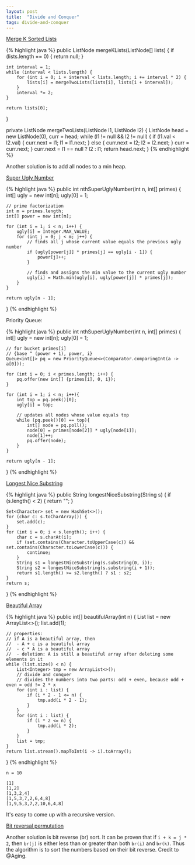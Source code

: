 ```yaml
---
layout: post
title:  "Divide and Conquer"
tags: divide-and-conquer
---
```

[Merge K Sorted Lists][merge-k-sorted-lists]

{% highlight java %}
public ListNode mergeKLists(ListNode[] lists) {
    if (lists.length == 0) {
        return null;
    }

    int interval = 1;
    while (interval < lists.length) {
        for (int i = 0; i + interval < lists.length; i += interval * 2) {
            lists[i] = mergeTwoLists(lists[i], lists[i + interval]);            
        }
        interval *= 2;
    }

    return lists[0];
}

private ListNode mergeTwoLists(ListNode l1, ListNode l2) {
    ListNode head = new ListNode(0), curr = head;
    while (l1 != null && l2 != null) {
        if (l1.val < l2.val) {
            curr.next = l1;
            l1 = l1.next;
        } else {
            curr.next = l2;
            l2 = l2.next;
        }
        curr = curr.next;
    }
    curr.next = l1 == null ? l2 : l1;
    return head.next;
}
{% endhighlight %}

Another solution is to add all nodes to a min heap.

[Super Ugly Number][super-ugly-number]

{% highlight java %}
public int nthSuperUglyNumber(int n, int[] primes) {
    int[] ugly = new int[n];
    ugly[0] = 1;

    // prime factorization
    int m = primes.length;
    int[] power = new int[m];

    for (int i = 1; i < n; i++) {
        ugly[i] = Integer.MAX_VALUE;
        for (int j = 0; j < m; j++) {
            // finds all j whose current value equals the previous ugly number
            if (ugly[power[j]] * primes[j] == ugly[i - 1]) {
                power[j]++;
            }

            // finds and assigns the min value to the current ugly number
            ugly[i] = Math.min(ugly[i], ugly[power[j]] * primes[j]);
        }
    }

    return ugly[n - 1];
}
{% endhighlight %}

Priority Queue:

{% highlight java %}
public int nthSuperUglyNumber(int n, int[] primes) {
    int[] ugly = new int[n];
    ugly[0] = 1;

    // for bucket primes[i]
    // {base ^ (power + 1), power, i}
    Queue<int[]> pq = new PriorityQueue<>(Comparator.comparingInt(a -> a[0]));

    for (int i = 0; i < primes.length; i++) {
        pq.offer(new int[] {primes[i], 0, i});
    }

    for (int i = 1; i < n; i++){
        int top = pq.peek()[0];
        ugly[i] = top;

        // updates all nodes whose value equals top
        while (pq.peek()[0] == top){
            int[] node = pq.poll();
            node[0] = primes[node[2]] * ugly[node[1]];
            node[1]++;
            pq.offer(node);
        }
    }

    return ugly[n - 1];
}
{% endhighlight %}

[Longest Nice Substring][longest-nice-substring]

{% highlight java %}
public String longestNiceSubstring(String s) {
    if (s.length() < 2) {
        return "";
    }

    Set<Character> set = new HashSet<>();
    for (char c: s.toCharArray()) {
        set.add(c);
    }
    for (int i = 0; i < s.length(); i++) {
        char c = s.charAt(i);
        if (set.contains(Character.toUpperCase(c)) && set.contains(Character.toLowerCase(c))) {
            continue;
        }
        String s1 = longestNiceSubstring(s.substring(0, i));
        String s2 = longestNiceSubstring(s.substring(i + 1));
        return s1.length() >= s2.length() ? s1 : s2;
    }
    return s; 
}
{% endhighlight %}

[Beautiful Array][beautiful-array]

{% highlight java %}
public int[] beautifulArray(int n) {
    List<Integer> list = new ArrayList<>();
    list.add(1);

    // properties:
    // if A is a beautiful array, then
    //  - A + c is a beautiful array
    //  - c * A is a beautiful array
    //  - deletion: A is still a beautiful array after deleting some elements in it
    while (list.size() < n) {
        List<Integer> tmp = new ArrayList<>();
        // divide and conquer
        // divides the numbers into two parts: odd + even, because odd + even = odd != 2 * x
        for (int i : list) {
            if (i * 2 - 1 <= n) {
                tmp.add(i * 2 - 1);
            }
        }
        for (int i : list) {
            if (i * 2 <= n) {
                tmp.add(i * 2);
            }
        }
        list = tmp;
    }
    return list.stream().mapToInt(i -> i).toArray();
}
{% endhighlight %}

```
n = 10

[1]
[1,2]
[1,3,2,4]
[1,5,3,7,2,6,4,8]
[1,9,5,3,7,2,10,6,4,8]
```

It's easy to come up with a recursive version.

[Bit reversal permutation](https://en.wikipedia.org/wiki/Bit-reversal_permutation)

Another solution is bit reverse (br) sort. It can be proven that if `i + k = j * 2`, then `br(j)` is either less than or greater than both `br(i)` and `br(k)`. Thus the algorithm is to sort the numbers based on their bit reverse. Credit to @Aging.

[beautiful-array]: https://leetcode.com/problems/beautiful-array/
[longest-nice-substring]: https://leetcode.com/problems/longest-nice-substring/
[merge-k-sorted-lists]: https://leetcode.com/problems/merge-k-sorted-lists/
[super-ugly-number]: https://leetcode.com/problems/super-ugly-number/
